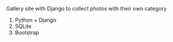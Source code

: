 Gallery site with Django to collect photos with their own category
1. Python + Django
2. SQLite
3. Bootstrap
